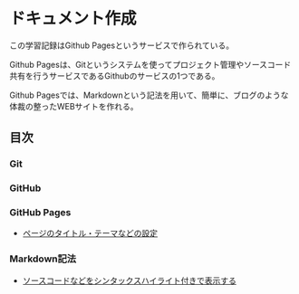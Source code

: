 # ドキュメント作成

この学習記録はGithub Pagesというサービスで作られている。

Github Pagesは、Gitというシステムを使ってプロジェクト管理やソースコード共有を行うサービスであるGithubのサービスの1つである。

Github Pagesでは、Markdownという記法を用いて、簡単に、ブログのような体裁の整ったWEBサイトを作れる。

## 目次

### Git

### GitHub

### GitHub Pages

- [ページのタイトル・テーマなどの設定](./pages/config.md)

### Markdown記法

- [ソースコードなどをシンタックスハイライト付きで表示する](./markdown/code.md)
 